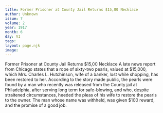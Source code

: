 ```yaml
---
title: Former Prisoner at County Jail Returns $15,00 Necklace
author: Unknown
issue: 7
volume: 2
year: 1917
month: 6
day: VI
tags:
layout: page.njk
image:
---
```

Former Prisoner at County Jail Returns $15,00 Necklace   A late news report from Chicago states that a rope of sixty-two pearls, valued at $15,000, which Mrs. Charles L. Hutchinson, wife of a banker, lost while shopping, has been restored to her. According to the story made public, the pearls were found by a man who recently was released from the County jail at Philadelphia, after serving long term for safe-blowing, and who, despite straitened circumstances, heeded the pleas of his wife to restore the pearls to the owner. The man whose name was withheld, was given $100 reward, and the promise of a good job.   
